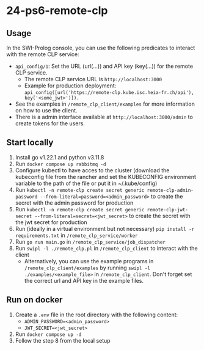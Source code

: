 # 24-ps6-remote-clp

## Usage

In the SWI-Prolog console, you can use the following predicates to interact with the remote CLP service:

* `api_config/1`: Set the URL (url(...)) and API key (key(...)) for the remote CLP service.
    * The remote CLP service URL is `http://localhost:3000`
    * Example for production deployment: `api_config([url('https://remote-clp.kube.isc.heia-fr.ch/api'), key('<some_jwt>')]).`
* See the examples in `/remote_clp_client/examples` for more information on how to use the client.
* There is a admin interface available at `http://localhost:3000/admin` to create tokens for the users.

## Start locally

1. Install go v1.22.1 and python v3.11.8
2. Run `docker compose up rabbitmq -d`
3. Configure kubectl to have acces to the cluster (download the kubeconfig file from the rancher and set the KUBECONFIG environment variable to the path of the file or put it in ~/.kube/config)
4. Run `kubectl -n remote-clp create secret generic remote-clp-admin-password --from-literal=password=<admin_password>` to create the secret with the admin password for production
5. Run `kubectl -n remote-clp create secret generic remote-clp-jwt-secret --from-literal=secret=<jwt_secret>` to create the secret with the jwt secret for production
6. Run (ideally in a virtual environment but not necessary) `pip install -r requirements.txt` in `/remote_clp_service/worker`
7. Run `go run main.go` in `/remote_clp_service/job_dispatcher`
8. Run `swipl -l ./remote_clp.pl` in `/remote_clp_client` to interact with the client
    * Alternatively, you can use the example programs in `/remote_clp_client/examples` by running `swipl -l ./examples/<example_file>` in `/remote_clp_client`. Don't forget set the correct url and API key in the example files.

## Run on docker

1. Create a `.env` file in the root directory with the following content:
    * `ADMIN_PASSWORD=<admin_password>`
    * `JWT_SECRET=<jwt_secret>`
2. Run `docker compose up -d`
3. Follow the step 8 from the local setup
